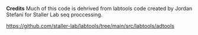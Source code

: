 


**Credits**
Much of this code is dehrived from labtools code created by Jordan Stefani for Staller Lab seq proccessing. 

https://github.com/staller-lab/labtools/tree/main/src/labtools/adtools
